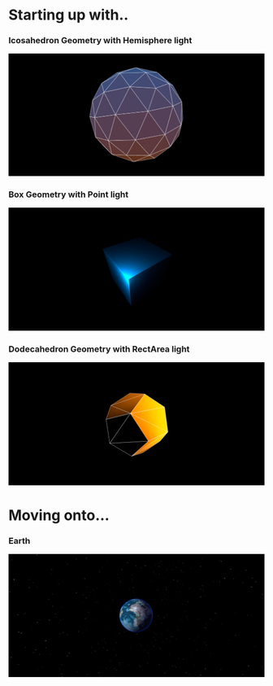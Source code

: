 # Starting up with..
### Icosahedron Geometry with Hemisphere light
![Project-1 IcosahedronGeometry Screenshot](img/project-1-ss.png)
### Box Geometry with Point light
![Project-1.1 BoxGeometry Screenshot](img/project-1.1-ss.png)
### Dodecahedron Geometry with RectArea light
![Project-1.2 DodecahedronGeometry Screenshot](img/project-1.2-ss.png)

# Moving onto...
### Earth
![Project-2 EarthScreenshot](img/project-2-ss.png)